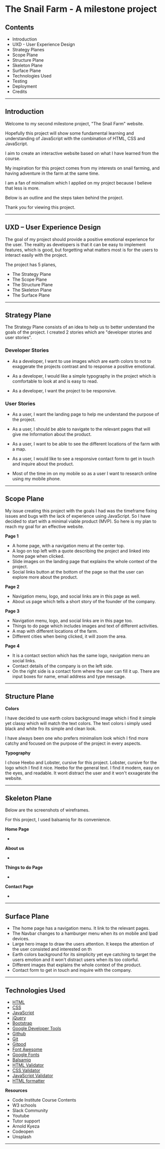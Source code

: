 # **The Snail Farm - A milestone project**

## **Contents**

- Introduction
- UXD - User Experience Design
- Strategy Planes
- Scope Plane
- Structure Plane
- Skeleton Plane
- Surface Plane
- Technologies Used
- Testing
- Deployment
- Credits

---

## **Introduction**

Welcome to my second milestone project, "The Snail Farm" website.

Hopefully this project will show some fundamental learning and understanding of JavaScript with the combination of HTML, CSS and JavaScript.

I aim to create an interactive website based on what I have learned from the course.

My inspiration for this project comes from my interests on snail farming, and having adventure in the farm at the same time.

I am a fan of minimalism which I applied on my project because I believe that less is more.

Below is an outline and the steps taken behind the project.

Thank you for viewing this project.

---

## **UXD – User Experience Design**

The goal of my project should provide a positive emotional experience for the user. The reality as developers is that it can be easy to implement features, which is good, but forgetting what matters most is for the users to interact easily with the project.

The project has 5 planes,
- The Strategy Plane
- The Scope Plane
- The Structure Plane
- The Skeleton Plane
- The Surface Plane

---

## **Strategy Plane**

The Strategy Plane consists of an idea to help us to better understand the goals of the project. I created 2 stories which are "developer stories and user stories".

### **Developer Stories** ###

- As a developer, I want to use images which are earth colors to not to exaggerate the projects contrast and to response a positive emotional.

- As a developer, I would like a simple typography in the project which is comfortable to look at and is  easy to read.

- As a developer, I want the project to be responsive.

### **User Stories** ###

- As a user, I want the landing page to help me understand the purpose of the project.

- As a user, I should be able to navigate to the relevant pages that will give me Information about the product.

- As a user, I want to be able to see the different locations of the farm with a map.

- As a user, I would like to see a responsive contact form to get in touch and inquire about the product.

- Most of the time im on my mobile so as a user I want to research online using my mobile phone.

---

## **Scope Plane**

My issue creating this project with the goals I had was the timeframe fixing issues and bugs with the lack of experience using JavaScript. So I have decided to start with a minimal viable product (MVP). So here is my plan to reach my goal for an effective website.

**Page 1**
- A home page, with a navigation menu at the center top.
- A logo on top left with a quote describing the project and linked into home page when clicked.
- Slide images on the landing page that explains the whole context of the project. 
- Social links button at the bottom of the page so that the user can explore more about the product.

**Page 2**

- Navigation menu, logo, and social links are in this page as well.
- About us page which tells a short story of the founder of the company.

**Page 3** 

- Navigation menu, logo, and social links are in this page too.
- Things to do page which includes images and text of different activities.
- A map with different locations of the farm.
- Different cities when being clicked, it will zoom the area.

**Page 4** 

- It is a contact section which has the same logo, navigation menu an social links.
- Contact details of the company is on the left side.  
- On the right side is a contact form where the user can fill it up. There are input boxes for name, email address 
and type message.

---

## **Structure Plane**

**Colors**

I have decided to use earth colors background image which i find it simple yet classy which will match the text colors. The text colors i simply used black and white fro its simple and clean look. 

I have always been one who prefers minimalism look which I find more catchy and focused on the purpose of the project in every aspects.

**Typography**

I chose Heebo and Lobster, cursive for this project. 
Lobster, cursive for the logo which I find it nice. Heebo for the general text. I find it modern, easy on the eyes, and readable. 
It wont distract the user and it won't exxagerate the website.

---

## **Skeleton Plane**

Below are the screenshots of wireframes.

For this project, I used balsamiq for its convenience. 

**Home Page**

- 

**About us**

- 

**Things to do Page** 

- 

**Contact Page**

- 

---

## **Surface Plane**

- The home page has a navigation menu. It link to the relevant pages.
- The Navbar changes to a hamburger menu when its on mobile and Ipad devices.
- Large hero image to draw the users attention. It keeps the attention of the user consisted and interested on th
- Earth colors background for its simplicity yet eye catching to target the users emotion and it won't distract users when its too colorful.
- Different images that explains the whole context of the product. 
- Contact form to get in touch and inquire with the company.

---

## **Technologies Used**

- [HTML](https://www.w3schools.com/html/)
- [CSS](https://www.w3schools.com/css/)
- [JavaScript](https://www.javascript.com/)
- [jQuery](https://jquery.com/)
- [Bootstrap](https://getbootstrap.com/)
- [Google Developer Tools](https://developers.google.com/web/tools/chrome-devtools)
- [Github](https://github.com/)
- [Git](https://git-scm.com/)
- [Gitpod](https://gitpod.io)
- [Font Awesome](https://fontawesome.com/)
- [Google Fonts](https://fonts.google.com/)
- [Balsamiq](https://balsamiq.com/)
- [HTML Validator](https://validator.w3.org/)
- [CSS Validator](https://jigsaw.w3.org/css-validator/)
- [JavaScript Validator](https://jshint.com/)
- [HTML formatter](https://www.freeformatter.com/html-formatter.html)

**Resources**

- Code Institute Course Contents
- W3 schools
- Slack Community
- Youtube
- Tutor support
- Arnold Kyeza
- Codeopen
- Unsplash

---

